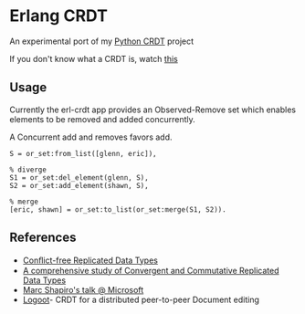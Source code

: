 # Erlang CRDT

An experimental port of my [Python
CRDT](https://github.com/ericmoritz/crdt) project

If you don't know what a CRDT is, watch
[this](http://research.microsoft.com/apps/video/dl.aspx?id=153540)

## Usage

Currently the erl-crdt app provides an Observed-Remove set which
enables elements to be removed and added concurrently.

A Concurrent add and removes favors add.

    S = or_set:from_list([glenn, eric]),

    % diverge
    S1 = or_set:del_element(glenn, S),
    S2 = or_set:add_element(shawn, S),
    
    % merge
    [eric, shawn] = or_set:to_list(or_set:merge(S1, S2)).
    


## References
* [Conﬂict-free Replicated Data Types](http://hal.inria.fr/docs/00/60/93/99/PDF/RR-7687.pdf)
* [A comprehensive study of Convergent and Commutative Replicated Data Types](http://hal.archives-ouvertes.fr/docs/00/55/55/88/PDF/techreport.pdf)
* [Marc Shapiro's talk @ Microsoft](http://research.microsoft.com/apps/video/dl.aspx?id=153540)
* [Logoot](https://gforge.inria.fr/docman/view.php/1646/6393/weiss09.pdf)- CRDT for a distributed peer-to-peer Document editing
